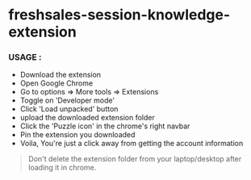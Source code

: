 # freshsales-session-knowledge-extension

### USAGE :

- Download the extension
- Open Google Chrome
- Go to options => More tools => Extensions
- Toggle on 'Developer mode'
- Click 'Load unpacked' button
- upload the downloaded extension folder
- Click the 'Puzzle icon' in the chrome's right navbar
- Pin the extension you downloaded
- Voila, You're just a click away from getting the account information

> Don't delete the extension folder from your laptop/desktop after loading it in chrome.

